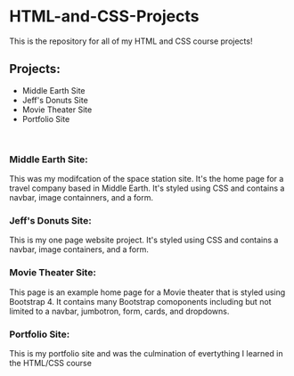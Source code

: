 <h1>HTML-and-CSS-Projects</h1>
<p>This is the repository for all of my HTML and CSS course projects!</p>
<h2>Projects:</h2>
<ul>
<li>Middle Earth Site</li>
<li>Jeff's Donuts Site</li>
<li>Movie Theater Site</li>
<li>Portfolio Site</li>
</ul>
<br>
<h3>Middle Earth Site:</h3>
<p>This was my modifcation of the space station site. It's the home page for a travel company based in Middle Earth. It's styled using CSS and contains a navbar, image containners, and a form.</p>
<h3>Jeff's Donuts Site:</h3>
<p>This is my one page website project. It's styled using CSS and contains a navbar, image containers, and a form.</p>
<h3>Movie Theater Site:</h3>
<p>This page is an example home page for a Movie theater that is styled using Bootstrap 4. It contains many Bootstrap comoponents including but not limited to a navbar, jumbotron, form, cards, and dropdowns.</p>
<h3>Portfolio Site:</h3>
<p>This is my portfolio site and was the culmination of evertything I learned in the HTML/CSS course</p>